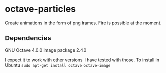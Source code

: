 # octave-particles

Create animations in the form of png frames. Fire is possible at the moment.

## Dependencies

GNU Octave 4.0.0
image package 2.4.0

I expect it to work with other versions. I have tested with those. To install in Ubuntu ```sudo apt-get install octave octave-image```
